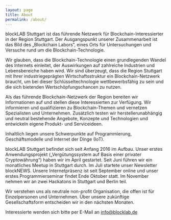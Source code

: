 ```yaml
---
layout: page
title: About
permalink: /about/
---
```


blockLAB Stuttgart ist das führende Netzwerk für Blockchain-Interessierter in der Region Stuttgart. Der Ausgangspunkt unserer Zusammenarbeit ist das Bild des „Blockchain Labors“, eines Orts für Untersuchungen und Versuche rund um die Blockchain-Technologie.


Wir glauben, dass die Blockchain-Technologie einen grundlegenden Wandel des Internets einleitet, der Auswirkungen auf zahlreiche Industrien und Lebensbereiche haben wird. Wir sind überzeugt, dass die Region Stuttgart mit Ihrer industriegeprägten Wirtschaftsstruktur ein Blockchain-Netzwerk braucht, um bei dieser Schlüsseltechnologie wettbewerbsfähig zu sein und die sich bietenden Wertschöpfungschancen zu nutzen.


Als das führende Blockchain-Netzwerk der Region bereiten wir Informationen auf und stellen diese Interessierten zur Verfügung. Wir informieren und qualifizieren zu Blockchain-Themen und vernetzen Spezialisten und Unternehmen. Zusätzlich testen wir herstellerunabhängig und neutral bestehende Angebote, Konzepte und Technologien und entwickeln eigene Produkt- und Serviceideen. 


Inhaltlich liegen unsere Schwerpunkte auf Programmierung, Geschäftsmodelle und Internet der Dinge (IoT).


blockLAB Stuttgart befindet sich seit Anfang 2016 im Aufbau. Unser erstes Anwendungsprojekt („Vergütungssystem auf Basis einer privater Cryptowährung“) haben wir im April gestartet. Seit Juni führen wir ein monatliches Meetup in Stuttgart durch. Im Juli startete unser Newsletter blockNEWS. Unsere Internetpräsenz ist seit September online und unser erstes Programmierseminar findet Ende Oktober statt. Im November nehmen wir an zwei Hackatons in Stuttgart und Berlin teil.


Wir verstehen uns als neutrale non-profit Organisation, die offen ist für Einzelpersonen und Unternehmen. Über unsere zukünftige Gesellschaftsform entscheiden wir in den nächsten Monaten.


Interessierte wenden sich bitte per E-Mail an info@blocklab.de
